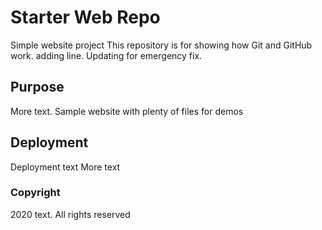 # Starter Web Repo
Simple website project
This repository is for showing how Git and GitHub work.
adding line. Updating for emergency fix.

## Purpose
More text.
Sample website with plenty of files for demos

## Deployment
Deployment text
More text

### Copyright
2020
text. All rights reserved